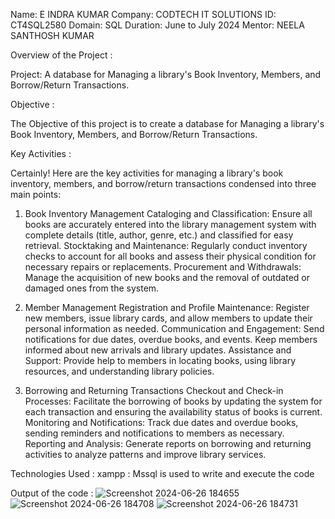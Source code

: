 Name:  E INDRA KUMAR
Company: CODTECH IT SOLUTIONS
ID: CT4SQL2580
Domain: SQL
Duration: June to July 2024
Mentor: NEELA SANTHOSH KUMAR

Overview of the Project :

Project: A database for Managing a library's Book Inventory, Members, and Borrow/Return Transactions.

Objective :

The Objective of this project is to create a database for Managing a library's Book Inventory, Members, and Borrow/Return Transactions.

Key Activities :

Certainly! Here are the key activities for managing a library's book inventory, members, and borrow/return transactions condensed into three main points:
1. Book Inventory Management
Cataloging and Classification: Ensure all books are accurately entered into the library management system with complete details (title, author, genre, etc.) and classified for easy retrieval.
Stocktaking and Maintenance: Regularly conduct inventory checks to account for all books and assess their physical condition for necessary repairs or replacements.
Procurement and Withdrawals: Manage the acquisition of new books and the removal of outdated or damaged ones from the system.

2. Member Management
Registration and Profile Maintenance: Register new members, issue library cards, and allow members to update their personal information as needed.
Communication and Engagement: Send notifications for due dates, overdue books, and events. Keep members informed about new arrivals and library updates.
Assistance and Support: Provide help to members in locating books, using library resources, and understanding library policies.

3. Borrowing and Returning Transactions
Checkout and Check-in Processes: Facilitate the borrowing of books by updating the system for each transaction and ensuring the availability status of books is current.
Monitoring and Notifications: Track due dates and overdue books, sending reminders and notifications to members as necessary.
Reporting and Analysis: Generate reports on borrowing and returning activities to analyze patterns and improve library services.

Technologies Used :
xampp : Mssql is used to write and execute the code 

Output of the code :
![Screenshot 2024-06-26 184655](https://github.com/EIndraKumar/CODTECH-Task1/assets/173475460/74105e17-27e3-4be0-9fba-ed0f824459b3)
![Screenshot 2024-06-26 184708](https://github.com/EIndraKumar/CODTECH-Task1/assets/173475460/9ac554fd-8980-41ad-8bf9-ce7f8df0eeff)
![Screenshot 2024-06-26 184731](https://github.com/EIndraKumar/CODTECH-Task1/assets/173475460/53bb99cf-1696-4c00-9241-6187eecbd26a)





